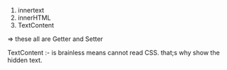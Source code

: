 1. innertext
2. innerHTML
3. TextContent

=> these all are Getter and Setter

TextContent :- is brainless means cannot read CSS. that;s why show the hidden text.